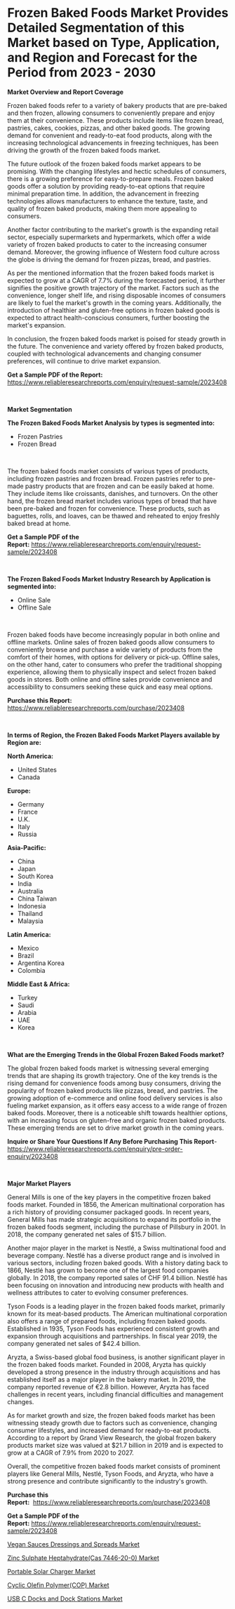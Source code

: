 <p><h1>Frozen Baked Foods Market Provides Detailed Segmentation of this Market based on Type, Application, and Region and Forecast for the Period from 2023 - 2030</h1></p><p><strong>Market Overview and Report Coverage</strong></p>
<p><p>Frozen baked foods refer to a variety of bakery products that are pre-baked and then frozen, allowing consumers to conveniently prepare and enjoy them at their convenience. These products include items like frozen bread, pastries, cakes, cookies, pizzas, and other baked goods. The growing demand for convenient and ready-to-eat food products, along with the increasing technological advancements in freezing techniques, has been driving the growth of the frozen baked foods market.</p><p>The future outlook of the frozen baked foods market appears to be promising. With the changing lifestyles and hectic schedules of consumers, there is a growing preference for easy-to-prepare meals. Frozen baked goods offer a solution by providing ready-to-eat options that require minimal preparation time. In addition, the advancement in freezing technologies allows manufacturers to enhance the texture, taste, and quality of frozen baked products, making them more appealing to consumers.</p><p>Another factor contributing to the market's growth is the expanding retail sector, especially supermarkets and hypermarkets, which offer a wide variety of frozen baked products to cater to the increasing consumer demand. Moreover, the growing influence of Western food culture across the globe is driving the demand for frozen pizzas, bread, and pastries.</p><p>As per the mentioned information that the frozen baked foods market is expected to grow at a CAGR of 7.7% during the forecasted period, it further signifies the positive growth trajectory of the market. Factors such as the convenience, longer shelf life, and rising disposable incomes of consumers are likely to fuel the market's growth in the coming years. Additionally, the introduction of healthier and gluten-free options in frozen baked goods is expected to attract health-conscious consumers, further boosting the market's expansion.</p><p>In conclusion, the frozen baked foods market is poised for steady growth in the future. The convenience and variety offered by frozen baked products, coupled with technological advancements and changing consumer preferences, will continue to drive market expansion.</p></p>
<p><strong>Get a Sample PDF of the Report:</strong> <a href="https://www.reliableresearchreports.com/enquiry/request-sample/2023408">https://www.reliableresearchreports.com/enquiry/request-sample/2023408</a></p>
<p>&nbsp;</p>
<p><strong>Market Segmentation</strong></p>
<p><strong>The Frozen Baked Foods Market Analysis by types is segmented into:</strong></p>
<p><ul><li>Frozen Pastries</li><li>Frozen Bread</li></ul></p>
<p>&nbsp;</p>
<p><p>The frozen baked foods market consists of various types of products, including frozen pastries and frozen bread. Frozen pastries refer to pre-made pastry products that are frozen and can be easily baked at home. They include items like croissants, danishes, and turnovers. On the other hand, the frozen bread market includes various types of bread that have been pre-baked and frozen for convenience. These products, such as baguettes, rolls, and loaves, can be thawed and reheated to enjoy freshly baked bread at home.</p></p>
<p><strong>Get a Sample PDF of the Report:</strong>&nbsp;<a href="https://www.reliableresearchreports.com/enquiry/request-sample/2023408">https://www.reliableresearchreports.com/enquiry/request-sample/2023408</a></p>
<p>&nbsp;</p>
<p><strong>The Frozen Baked Foods Market Industry Research by Application is segmented into:</strong></p>
<p><ul><li>Online Sale</li><li>Offline Sale</li></ul></p>
<p>&nbsp;</p>
<p><p>Frozen baked foods have become increasingly popular in both online and offline markets. Online sales of frozen baked goods allow consumers to conveniently browse and purchase a wide variety of products from the comfort of their homes, with options for delivery or pick-up. Offline sales, on the other hand, cater to consumers who prefer the traditional shopping experience, allowing them to physically inspect and select frozen baked goods in stores. Both online and offline sales provide convenience and accessibility to consumers seeking these quick and easy meal options.</p></p>
<p><strong>Purchase this Report:</strong>&nbsp; <a href="https://www.reliableresearchreports.com/purchase/2023408">https://www.reliableresearchreports.com/purchase/2023408</a></p>
<p>&nbsp;</p>
<p><strong>In terms of Region, the Frozen Baked Foods Market Players available by Region are:</strong></p>
<p>
    <p> <strong> North America: </strong>
        <ul>
            <li>United States</li>
            <li>Canada</li>
        </ul>
        </p> 
    <p> <strong> Europe: </strong>
        <ul>
            <li>Germany</li>
            <li>France</li>
            <li>U.K.</li>
            <li>Italy</li>
            <li>Russia</li>
        </ul>
        </p> 
    <p> <strong> Asia-Pacific: </strong>
        <ul>
            <li>China</li>
            <li>Japan</li>
            <li>South Korea</li>
            <li>India</li>
            <li>Australia</li>
            <li>China Taiwan</li>
            <li>Indonesia</li>
            <li>Thailand</li>
            <li>Malaysia</li>
        </ul>
        </p> 
    <p> <strong> Latin America: </strong>
        <ul>
            <li>Mexico</li>
            <li>Brazil</li>
            <li>Argentina Korea</li>
            <li>Colombia</li>
        </ul>
        </p> 
    <p> <strong> Middle East & Africa: </strong>
        <ul>
            <li>Turkey</li>
            <li>Saudi</li>
            <li>Arabia</li>
            <li>UAE</li>
            <li>Korea</li>
        </ul>
    </p>
    </p>
<p>&nbsp;</p>
<p><strong>What are the Emerging Trends in the Global Frozen Baked Foods market?</strong></p>
<p><p>The global frozen baked foods market is witnessing several emerging trends that are shaping its growth trajectory. One of the key trends is the rising demand for convenience foods among busy consumers, driving the popularity of frozen baked products like pizzas, bread, and pastries. The growing adoption of e-commerce and online food delivery services is also fueling market expansion, as it offers easy access to a wide range of frozen baked foods. Moreover, there is a noticeable shift towards healthier options, with an increasing focus on gluten-free and organic frozen baked products. These emerging trends are set to drive market growth in the coming years.</p></p>
<p><strong>Inquire or Share Your Questions If Any Before Purchasing This Report</strong>- <a href="https://www.reliableresearchreports.com/enquiry/pre-order-enquiry/2023408">https://www.reliableresearchreports.com/enquiry/pre-order-enquiry/2023408</a></p>
<p>&nbsp;</p>
<p><strong>Major Market Players</strong></p>
<p><p>General Mills is one of the key players in the competitive frozen baked foods market. Founded in 1856, the American multinational corporation has a rich history of providing consumer packaged goods. In recent years, General Mills has made strategic acquisitions to expand its portfolio in the frozen baked foods segment, including the purchase of Pillsbury in 2001. In 2018, the company generated net sales of $15.7 billion.</p><p>Another major player in the market is Nestlé, a Swiss multinational food and beverage company. Nestlé has a diverse product range and is involved in various sectors, including frozen baked goods. With a history dating back to 1866, Nestlé has grown to become one of the largest food companies globally. In 2018, the company reported sales of CHF 91.4 billion. Nestlé has been focusing on innovation and introducing new products with health and wellness attributes to cater to evolving consumer preferences.</p><p>Tyson Foods is a leading player in the frozen baked foods market, primarily known for its meat-based products. The American multinational corporation also offers a range of prepared foods, including frozen baked goods. Established in 1935, Tyson Foods has experienced consistent growth and expansion through acquisitions and partnerships. In fiscal year 2019, the company generated net sales of $42.4 billion.</p><p>Aryzta, a Swiss-based global food business, is another significant player in the frozen baked foods market. Founded in 2008, Aryzta has quickly developed a strong presence in the industry through acquisitions and has established itself as a major player in the bakery market. In 2019, the company reported revenue of €2.8 billion. However, Aryzta has faced challenges in recent years, including financial difficulties and management changes.</p><p>As for market growth and size, the frozen baked foods market has been witnessing steady growth due to factors such as convenience, changing consumer lifestyles, and increased demand for ready-to-eat products. According to a report by Grand View Research, the global frozen bakery products market size was valued at $21.7 billion in 2019 and is expected to grow at a CAGR of 7.9% from 2020 to 2027.</p><p>Overall, the competitive frozen baked foods market consists of prominent players like General Mills, Nestlé, Tyson Foods, and Aryzta, who have a strong presence and contribute significantly to the industry's growth.</p></p>
<p><strong>Purchase this Report:</strong>&nbsp;&nbsp;<a href="https://www.reliableresearchreports.com/purchase/2023408">https://www.reliableresearchreports.com/purchase/2023408</a></p>
<p></p>
<p><strong>Get a Sample PDF of the Report:</strong>&nbsp;<a href="https://www.reliableresearchreports.com/enquiry/request-sample/2023408">https://www.reliableresearchreports.com/enquiry/request-sample/2023408</a></p>
<p><p><a href="https://github.com/rahu1506/Market-Research-Report-List-1/blob/main/vegan-sauces-dressings-and-spreads-market.md">Vegan Sauces Dressings and Spreads Market</a></p><p><a href="https://medium.com/@andem140256/zinc-sulphate-heptahydrate-cas-7446-20-0-market-furnishes-information-on-market-share-market-8b636aae7c9b">Zinc Sulphate Heptahydrate(Cas 7446-20-0) Market</a></p><p><a href="https://www.linkedin.com/pulse/portable-solar-charger-market-insights-players-forecast-4giwe/">Portable Solar Charger Market</a></p><p><a href="https://medium.com/@landis15236/cyclic-olefin-polymer-cop-market-insight-market-trends-growth-forecasted-from-2023-to-2030-b14dbe451e1e">Cyclic Olefin Polymer(COP) Market</a></p><p><a href="https://github.com/rahu1505/Market-Research-Report-List-1/blob/main/usb-c-docks-and-dock-stations-market.md">USB C Docks and Dock Stations Market</a></p></p>